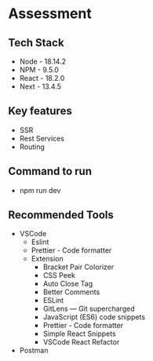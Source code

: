 # Assessment

## Tech Stack

- Node - 18.14.2
- NPM - 9.5.0
- React - 18.2.0
- Next - 13.4.5

## Key features

- SSR
- Rest Services
- Routing

## Command to run

- npm run dev

## Recommended Tools

- VSCode
  - Eslint
  - Prettier - Code formatter
  - Extension
    - Bracket Pair Colorizer
    - CSS Peek
    - Auto Close Tag
    - Better Comments
    - ESLint
    - GitLens — Git supercharged
    - JavaScript (ES6) code snippets
    - Prettier - Code formatter
    - Simple React Snippets
    - VSCode React Refactor
- Postman
